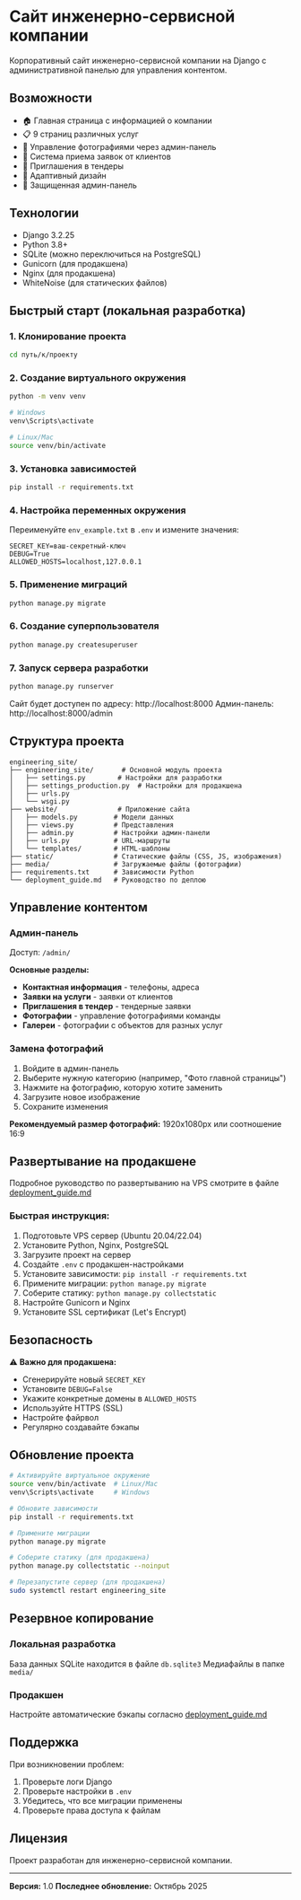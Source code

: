 # Сайт инженерно-сервисной компании

Корпоративный сайт инженерно-сервисной компании на Django с административной панелью для управления контентом.

## Возможности

- 🏠 Главная страница с информацией о компании
- 📋 9 страниц различных услуг
- 📸 Управление фотографиями через админ-панель
- 📝 Система приема заявок от клиентов
- 🎯 Приглашения в тендеры
- 📱 Адаптивный дизайн
- 🔐 Защищенная админ-панель

## Технологии

- Django 3.2.25
- Python 3.8+
- SQLite (можно переключиться на PostgreSQL)
- Gunicorn (для продакшена)
- Nginx (для продакшена)
- WhiteNoise (для статических файлов)

## Быстрый старт (локальная разработка)

### 1. Клонирование проекта

```bash
cd путь/к/проекту
```

### 2. Создание виртуального окружения

```bash
python -m venv venv

# Windows
venv\Scripts\activate

# Linux/Mac
source venv/bin/activate
```

### 3. Установка зависимостей

```bash
pip install -r requirements.txt
```

### 4. Настройка переменных окружения

Переименуйте `env_example.txt` в `.env` и измените значения:

```
SECRET_KEY=ваш-секретный-ключ
DEBUG=True
ALLOWED_HOSTS=localhost,127.0.0.1
```

### 5. Применение миграций

```bash
python manage.py migrate
```

### 6. Создание суперпользователя

```bash
python manage.py createsuperuser
```

### 7. Запуск сервера разработки

```bash
python manage.py runserver
```

Сайт будет доступен по адресу: http://localhost:8000
Админ-панель: http://localhost:8000/admin

## Структура проекта

```
engineering_site/
├── engineering_site/       # Основной модуль проекта
│   ├── settings.py        # Настройки для разработки
│   ├── settings_production.py  # Настройки для продакшена
│   ├── urls.py
│   └── wsgi.py
├── website/               # Приложение сайта
│   ├── models.py         # Модели данных
│   ├── views.py          # Представления
│   ├── admin.py          # Настройки админ-панели
│   ├── urls.py           # URL-маршруты
│   └── templates/        # HTML-шаблоны
├── static/               # Статические файлы (CSS, JS, изображения)
├── media/                # Загружаемые файлы (фотографии)
├── requirements.txt      # Зависимости Python
└── deployment_guide.md   # Руководство по деплою
```

## Управление контентом

### Админ-панель

Доступ: `/admin/`

**Основные разделы:**
- **Контактная информация** - телефоны, адреса
- **Заявки на услуги** - заявки от клиентов
- **Приглашения в тендер** - тендерные заявки
- **Фотографии** - управление фотографиями команды
- **Галереи** - фотографии с объектов для разных услуг

### Замена фотографий

1. Войдите в админ-панель
2. Выберите нужную категорию (например, "Фото главной страницы")
3. Нажмите на фотографию, которую хотите заменить
4. Загрузите новое изображение
5. Сохраните изменения

**Рекомендуемый размер фотографий:** 1920x1080px или соотношение 16:9

## Развертывание на продакшене

Подробное руководство по развертыванию на VPS смотрите в файле [deployment_guide.md](deployment_guide.md)

### Быстрая инструкция:

1. Подготовьте VPS сервер (Ubuntu 20.04/22.04)
2. Установите Python, Nginx, PostgreSQL
3. Загрузите проект на сервер
4. Создайте `.env` с продакшен-настройками
5. Установите зависимости: `pip install -r requirements.txt`
6. Примените миграции: `python manage.py migrate`
7. Соберите статику: `python manage.py collectstatic`
8. Настройте Gunicorn и Nginx
9. Установите SSL сертификат (Let's Encrypt)

## Безопасность

⚠️ **Важно для продакшена:**

- Сгенерируйте новый `SECRET_KEY`
- Установите `DEBUG=False`
- Укажите конкретные домены в `ALLOWED_HOSTS`
- Используйте HTTPS (SSL)
- Настройте файрвол
- Регулярно создавайте бэкапы

## Обновление проекта

```bash
# Активируйте виртуальное окружение
source venv/bin/activate  # Linux/Mac
venv\Scripts\activate     # Windows

# Обновите зависимости
pip install -r requirements.txt

# Примените миграции
python manage.py migrate

# Соберите статику (для продакшена)
python manage.py collectstatic --noinput

# Перезапустите сервер (для продакшена)
sudo systemctl restart engineering_site
```

## Резервное копирование

### Локальная разработка

База данных SQLite находится в файле `db.sqlite3`
Медиафайлы в папке `media/`

### Продакшен

Настройте автоматические бэкапы согласно [deployment_guide.md](deployment_guide.md)

## Поддержка

При возникновении проблем:
1. Проверьте логи Django
2. Проверьте настройки в `.env`
3. Убедитесь, что все миграции применены
4. Проверьте права доступа к файлам

## Лицензия

Проект разработан для инженерно-сервисной компании.

---

**Версия:** 1.0
**Последнее обновление:** Октябрь 2025


